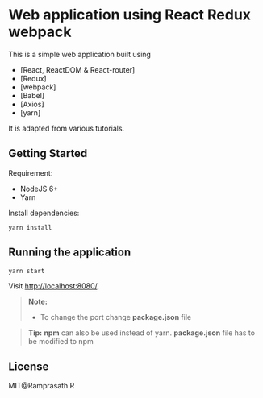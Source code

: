 # Web application using React Redux webpack

This is a simple web application built using 
- [React, ReactDOM & React-router] 
- [Redux]
- [webpack]
- [Babel]
- [Axios]
- [yarn]

It is adapted from various tutorials.

## Getting Started

Requirement:

- NodeJS 6+
- Yarn

Install dependencies:

```
yarn install
```

## Running the application

```
yarn start
```

Visit [http://localhost:8080/](http://localhost:8080/).

> **Note:**
> - To change the port change <i class="icon-file"></i> **package.json** file

> **Tip:** **npm** can also be used instead of yarn.  **package.json** file has to be modified to npm

## License

MIT@Ramprasath R

